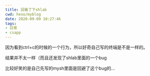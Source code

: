 ```yaml
---
title: 回看了下shlab
cwd: hexo/myblog
date: 2020-09-09 10:27:46
tags:
- 日常
- csapp
---
```


因为看到ctrl+c的时候的一个行为，所以好奇自己写的终端是不是一样的。

结果并不太一样（而且还发现了shlab里面的一个bug

比较好笑的是自己先写的mysh里面是回避了这个bug的...

